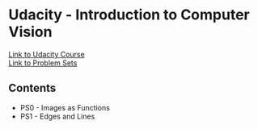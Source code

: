 # Udacity - Introduction to Computer Vision
[Link to Udacity Course](https://classroom.udacity.com/courses/ud810)  
[Link to Problem Sets](https://www.cc.gatech.edu/~afb/classes/CS4495-Spring2015-OMS/)

## Contents
* PS0 - Images as Functions
* PS1 - Edges and Lines
